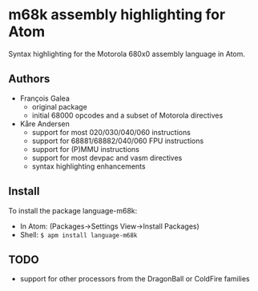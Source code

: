 # m68k assembly highlighting for Atom

Syntax highlighting for the Motorola 680x0 assembly language in Atom.

## Authors

* François Galea
  * original package
  * initial 68000 opcodes and a subset of Motorola directives
* Kåre Andersen
  * support for most 020/030/040/060 instructions
  * support for 68881/68882/040/060 FPU instructions
  * support for (P)MMU instructions
  * support for most devpac and vasm directives
  * syntax highlighting enhancements

## Install

To install the package language-m68k:

* In Atom: (Packages->Settings View->Install Packages)
* Shell: `$ apm install language-m68k`

## TODO

* support for other processors from the DragonBall or ColdFire families
